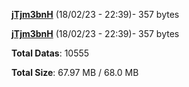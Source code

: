[**jTjm3bnH**](/data/jTjm3bnH.txt) (18/02/23 - 22:39)- 357 bytes

[**jTjm3bnH**](/data/jTjm3bnH.txt) (18/02/23 - 22:39)- 357 bytes

**Total Datas**: 10555

**Total Size**: 67.97 MB / 68.0 MB